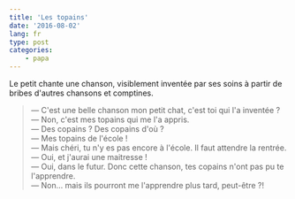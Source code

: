 ```yaml
---
title: 'Les topains'
date: '2016-08-02'
lang: fr
type: post
categories:
    - papa
---
```


Le petit chante une chanson, visiblement inventée par ses soins à partir de bribes d'autres chansons et comptines.

<!-- more -->

> — C'est une belle chanson mon petit chat, c'est toi qui l'a inventée ?  
> — Non, c'est mes topains qui me l'a appris.  
> — Des copains ? Des copains d'où ?  
> — Mes topains de l'école !  
> — Mais chéri, tu n'y es pas encore à l'école. Il faut attendre la rentrée.  
> — Oui, et j'aurai une maitresse !  
> — Oui, dans le futur. Donc cette chanson, tes copains n'ont pas pu te l'apprendre.  
> — Non… mais ils pourront me l'apprendre plus tard, peut-être ?!
